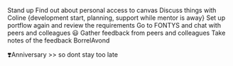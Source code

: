Stand up 
Find out about personal access to canvas
Discuss things with Coline {development start, planning, support while mentor is away}
Set up portflow again and review the requirements
Go to FONTYS and chat with peers and colleagues 😃
Gather feedback from peers and colleagues
Take notes of the feedback
BorrelAvond






❣️Anniversary >> so dont stay too late